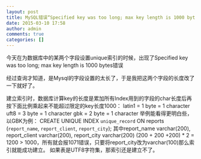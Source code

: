 ```yaml
---
layout: post
title: MySQL错误“Specified key was too long; max key length is 1000 bytes”
date: 2015-03-10 17:58
author: admin
comments: true
categories: []
---
```

今天在为数据库中的某两个字段设置unique索引的时候，出现了Specified key was too long; max key length is 1000 bytes错误

经过查询才知道，是Mysql的字段设置的太长了，于是我把这两个字段的长度改了一下就好了。 

建立索引时，数据库计算key的长度是累加所有Index用到的字段的char长度后再按下面比例乘起来不能超过限定的key长度1000： 
latin1 = 1 byte = 1 character 
uft8 = 3 byte = 1 character 
gbk = 2 byte = 1 character 
举例能看得更明白些，以GBK为例： 
CREATE UNIQUE INDEX `unique_record` ON reports (`report_name`, `report_client`, `report_city`); 
其中report_name varchar(200), report_client varchar(200), report_city varchar(200) 
(200 + 200 +200) * 2 = 1200 > 1000，所有就会报1071错误，只要将report_city改为varchar(100)那么索引就能成功建立。 
如果表是UTF8字符集，那索引还是建立不了。
